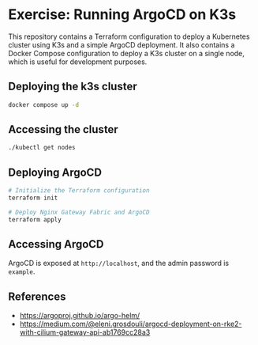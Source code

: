 # Exercise: Running ArgoCD on K3s

This repository contains a Terraform configuration to deploy a Kubernetes cluster using K3s and a simple ArgoCD deployment. It also contains a Docker Compose configuration to deploy a K3s cluster on a single node, which is useful for development purposes.

## Deploying the k3s cluster

```bash
docker compose up -d
```

## Accessing the cluster

```bash
./kubectl get nodes
```

## Deploying ArgoCD

```bash
# Initialize the Terraform configuration
terraform init

# Deploy Nginx Gateway Fabric and ArgoCD
terraform apply
```

## Accessing ArgoCD

ArgoCD is exposed at `http://localhost`, and the admin password is `example`.

## References

- https://argoproj.github.io/argo-helm/
- https://medium.com/@eleni.grosdouli/argocd-deployment-on-rke2-with-cilium-gateway-api-ab1769cc28a3
